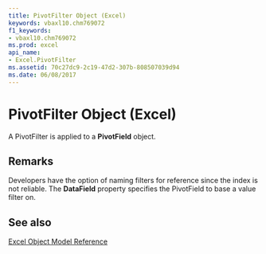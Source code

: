 ```yaml
---
title: PivotFilter Object (Excel)
keywords: vbaxl10.chm769072
f1_keywords:
- vbaxl10.chm769072
ms.prod: excel
api_name:
- Excel.PivotFilter
ms.assetid: 70c27dc9-2c19-47d2-307b-808507039d94
ms.date: 06/08/2017
---
```



# PivotFilter Object (Excel)

A PivotFilter is applied to a  **PivotField** object.


## Remarks

Developers have the option of naming filters for reference since the index is not reliable. The  **DataField** property specifies the PivotField to base a value filter on.


## See also


[Excel Object Model Reference](./overview/Excelobject-model.md)


